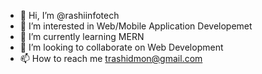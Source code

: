 - 👋 Hi, I’m @rashiinfotech
- 👀 I’m interested in Web/Mobile Application Developemet
- 🌱 I’m currently learning  MERN
- 💞️ I’m looking to collaborate on Web Development
- 📫 How to reach me trashidmon@gmail.com

<!---
rashiinfotech/rashiinfotech is a ✨ special ✨ repository because its `README.md` (this file) appears on your GitHub profile.
You can click the Preview link to take a look at your changes.
--->

